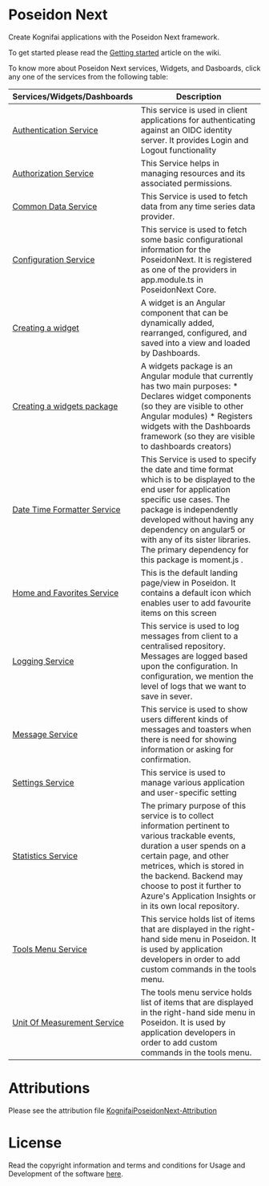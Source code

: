 
# Poseidon Next

Create Kognifai applications with the Poseidon Next framework.

To get started please read the [Getting started](https://github.com/kognifai/PoseidonNext-Framework/blob/master/Developers-Getting-Started.md) article on the wiki.

To know more about Poseidon Next services, Widgets, and Dasboards, click any one of the services from the following table:

| Services/Widgets/Dashboards | Description | 
|------|----------|
 [Authentication Service](https://github.com/kognifai/PoseidonNext-Framework/blob/master/SDK-documentation/Authentication-Service.md) | This service is used in client applications for authenticating against an OIDC identity server. It provides Login and Logout functionality| 
 [Authorization Service](https://github.com/kognifai/PoseidonNext-Framework/blob/master/SDK-documentation/Authorization-Service.md)| This Service helps in managing resources and its associated permissions. |
  [Common Data Service](https://github.com/kognifai/PoseidonNext-Framework/blob/master/SDK-documentation/Common-Data-Service.md)| This Service is used to fetch data from any time series data provider. |
  [Configuration Service](https://github.com/kognifai/PoseidonNext-Framework/blob/master/SDK-documentation/Configuration-Service.md)| This service is used to fetch some basic configurational information for the PoseidonNext. It is registered as one of the providers in app.module.ts in PoseidonNext Core. |
  [Creating a widget](https://github.com/kognifai/PoseidonNext-Framework/blob/master/SDK-documentation/Dashboards/Creating-a-widget.md)| A widget is an Angular component that can be dynamically added, rearranged, configured, and saved into a view and loaded by Dashboards. |
  [Creating a widgets package](https://github.com/kognifai/PoseidonNext-Framework/blob/master/SDK-documentation/Dashboards/Creating-a-widgets-package.md)| A widgets package is an Angular module that currently has two main purposes: * Declares widget components (so they are visible to other Angular modules) * Registers widgets with the Dashboards framework (so they are visible to dashboards creators) |
  [Date Time Formatter Service](https://github.com/kognifai/PoseidonNext-Framework/blob/master/SDK-documentation/Date-Time-Formatter-Service.md)| This Service is used to specify the date and time format which is to be displayed to the end user for application specific use cases. The package is independently developed without having any dependency on angular5 or with any of its sister libraries. The primary dependency for this package is moment.js . |
  [Home and Favorites Service](https://github.com/kognifai/PoseidonNext-Framework/blob/master/SDK-documentation/Home-and-Favorites-Service.md)| This is the default landing page/view in Poseidon. It contains a default icon which enables user to add favourite items on this screen |
  [Logging Service](https://github.com/kognifai/PoseidonNext-Framework/blob/master/SDK-documentation/Logging-Service.md)| This service is used to log messages from client to a centralised repository. Messages are logged based upon the configuration. In configuration, we mention the level of logs that we want to save in sever. |
  [Message Service](https://github.com/kognifai/PoseidonNext-Framework/blob/master/SDK-documentation/Message-Service.md)| This service is  used to show users different kinds of messages and toasters when there is need for showing information or asking for confirmation. |
 [Settings Service](https://github.com/kognifai/PoseidonNext-Framework/blob/master/SDK-documentation/Settings-Service.md)| This service is used to manage various application and user-specific setting |
 [Statistics Service](https://github.com/kognifai/PoseidonNext-Framework/blob/master/SDK-documentation/Date-Time-Formatter-Service.md)|  The primary purpose of this service is to collect information pertinent to various trackable events, duration a user spends on a certain page, and other metrices, which is stored in the backend. Backend may choose to post it further to Azure's Application Insights or in its own local repository. |
 [Tools Menu Service](https://github.com/kognifai/PoseidonNext-Framework/blob/master/SDK-documentation/Tools-Menu-Service.md)| This service holds list of items that are displayed in the right-hand side menu in Poseidon. It is used by application developers in order to add custom commands in the tools menu. |
[Unit Of Measurement Service](https://github.com/kognifai/PoseidonNext-Framework/blob/master/SDK-documentation/Unit-Of-Measurement-Service.md)| The tools menu service holds list of items that are displayed in the right-hand side menu in Poseidon. It is used by application developers in order to add custom commands in the tools menu. |
           
# Attributions
Please see the attribution file [KognifaiPoseidonNext-Attribution](https://github.com/kognifai/PoseidonNext_Samples/blob/master/KognifaiPoseidonNext-Attribution.pdf)

# License
Read the copyright information and terms and conditions for Usage and Development of the software [here](https://github.com/kognifai/Kognifai/blob/master/License.md#copyright--year-kongsberg-digital-as).
